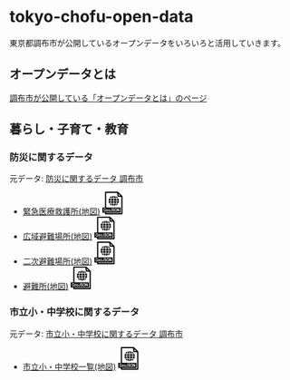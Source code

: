 # tokyo-chofu-open-data
東京都調布市が公開しているオープンデータをいろいろと活用していきます。

## オープンデータとは

[調布市が公開している「オープンデータとは」のページ](https://www.city.chofu.tokyo.jp/www/contents/1412581108431/index.html)

## 暮らし・子育て・教育

### 防災に関するデータ

元データ: [防災に関するデータ 調布市](https://www.city.chofu.tokyo.jp/www/contents/1489138432196/index.html)

- [緊急医療救護所(地図)](https://codeforchofu.github.io/tokyo-chofu-open-data/bousai/kinkyu-iryou-kyuugosho-map.html) <a href="https://codeforchofu.github.io/tokyo-chofu-open-data/bousai/kinkyu-iryou-kyuugosho.geojson"><img src="images/geojson.svg" width="40px"></a>
- [広域避難場所(地図)](https://codeforchofu.github.io/tokyo-chofu-open-data/bousai/kouiki-hinanbasho-map.html) <a href="https://codeforchofu.github.io/tokyo-chofu-open-data/bousai/kouiki-hinanbasho.geojson"><img src="images/geojson.svg" width="40px"></a>
- [二次避難場所(地図)](https://codeforchofu.github.io/tokyo-chofu-open-data/bousai/niji-hinanbasho-map.html) <a href="https://codeforchofu.github.io/tokyo-chofu-open-data/bousai/niji-hinanbasho.geojson"><img src="images/geojson.svg" width="40px"></a>
- [避難所(地図)](https://codeforchofu.github.io/tokyo-chofu-open-data/bousai/hinanjo-map.html) <a href="https://codeforchofu.github.io/tokyo-chofu-open-data/bousai/hinanjo.geojson"><img src="images/geojson.svg" width="40px"></a>

### 市立小・中学校に関するデータ

元データ: [市立小・中学校に関するデータ 調布市](https://www.city.chofu.tokyo.jp/www/contents/1489047638868/index.html)

- [市立小・中学校一覧(地図)](https://codeforchofu.github.io/tokyo-chofu-open-data/schools/schools-map.html) <a href="https://codeforchofu.github.io/tokyo-chofu-open-data/schools/schools.geojson"><img src="images/geojson.svg" width="40px"></a>
